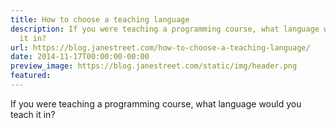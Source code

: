 ```yaml
---
title: How to choose a teaching language
description: If you were teaching a programming course, what language would you teach
  it in?
url: https://blog.janestreet.com/how-to-choose-a-teaching-language/
date: 2014-11-17T00:00:00-00:00
preview_image: https://blog.janestreet.com/static/img/header.png
featured:
---
```


<p>If you were teaching a programming course, what language would you teach it in?</p>


